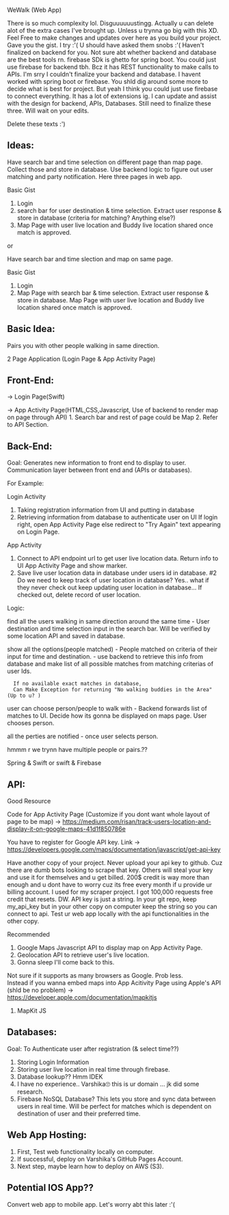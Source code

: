 WeWalk (Web App)

There is so much complexity lol. Disguuuuuustingg.
Actually u can delete alot of the extra cases I've brought up. Unless u trynna go big with this XD.
Feel Free to make changes and updates over here as you build your project.
Gave you the gist. I try :'(
U should have asked them snobs :'(
Haven't finalized on backend for you.
Not sure abt whether backend and database are the best tools rn.
firebase SDk is ghetto for spring boot. You could just use firebase for backend tbh. 
Bcz it has REST functionality to make calls to APIs. 
I'm srry I couldn't finalize your backend and database. I havent worked with spring boot or firebase.
You shld dig around some more
to decide what is best for project. But yeah I think you could just use firebase to connect everything.
It has a lot of extensions ig. 
I can update and assist with the design for backend, APIs, Databases. Still need to finalize these three.
Will wait on your edits.

Delete these texts :')

Ideas:
-----

Have search bar and time selection on different page than map page.
Collect those and store in database.
Use backend logic to figure out user matching and party notification.
Here three pages in web app. 

Basic Gist

1) Login
2) search bar for user destination & time selection. Extract user response & store in database (criteria for matching? Anything else?)
3) Map Page with user live location and Buddy live location shared once match is approved.
   

or 

Have search bar and time slection and map on same page. 

Basic Gist

1) Login
2) Map Page with search bar & time selection. Extract user response & store in database. Map 
Page with user live location and Buddy live location shared once match is approved.


Basic Idea:
------
Pairs you with other people walking in same direction.

2 Page Application (Login Page & App Activity Page)


Front-End:
------

-> Login Page(Swift)

-> App Activity Page(HTML,CSS,Javascript, Use of backend to render map on page through API)
      1. Search bar and rest of page could be Map
      2. Refer to API Section.


Back-End:
------

Goal: 
Generates new information to front end to display to user. 
Communication layer between front end and (APIs or databases).

For Example:

Login Activity 
1.  Taking registration information from UI and putting in database
2.  Retrieving information from database to authenticate user on UI
      If login right,
        open App Activity Page
      else
        redirect to "Try Again" text appearing on Login Page.

App Activity
1. Connect to API endpoint url to get user live location data. Return info to UI App Activity Page and show marker.
2. Save live user location data in database under users id in database. 
#2 Do we need to keep track of user location in database?
Yes.. what if they never check out keep updating user location in database... 
If checked out, delete record of user location.


Logic:

  find all the users walking in same direction around the same time
    - User destination and time selection input in the search bar.
      Will be verified by some location API and saved in database.
      
  show all the options(people matched)
    - People matched on criteria of their input for time and destination. 
    - use backend to retrieve this info from database and make list of all possible matches
      from matching criterias of user Ids.
      
      If no available exact matches in database, 
      Can Make Exception for returning "No walking buddies in the Area" (Up to u? )
      
  user can choose person/people to walk with
    - Backend forwards list of matches to UI. 
      Decide how its gonna be displayed on maps page. 
      User chooses person.
      
  
  all the perties are notified
    - once user selects person.

hmmm r we trynn have multiple people or pairs.??


Spring & Swift or swift & Firebase


API:
------
Good Resource

Code for App Activity Page (Customize if you dont want
whole layout of page to be map) -> https://medium.com/risan/track-users-location-and-display-it-on-google-maps-41d1f850786e 

You have to register for Google API key. Link -> https://developers.google.com/maps/documentation/javascript/get-api-key

Have another copy of your project. Never upload your api key to github. Cuz there are dumb bots looking to scrape that key.
Others will steal your key and use it for themselves and u get billed. 
200$ credit is way more than enough and u dont have to worry cuz its free every month if u provide ur billing account.
I used for my scraper project. I got 100,000 requests free credit that resets. DW.
API key is just a string. In your git repo, keep my_api_key but in your other copy on computer keep the string so you can
connect to api.
Test ur web app locally with the api functionalities in the other copy. 

 Recommended

1) Google Maps Javascript API to display map on App Activity Page.
2) Geolocation API to retrieve user's live location.
3) Gonna sleep I'll come back to this.

Not sure if it supports as many browsers as Google. Prob less.  
Instead if you wanna embed maps into App Acitivity Page using Apple's API (shld be no problem) -> https://developer.apple.com/documentation/mapkitjs
1) MapKit JS


Databases:
------

Goal: To Authenticate user after registration (& select time??)

1. Storing Login Information 
2. Storing user live location in real time through firebase.
3. Database lookup?? Hmm IDEK
4. I have no experience.. Varshika🙄 this is ur domain … jk did some research. 
5. Firebase NoSQL Database? This lets you store and sync data between users in real time.
Will be perfect for matches which is dependent on destination of user and their preferred time.

Web App Hosting:
------

1. First, Test web functionality locally on computer.
2. If successful, deploy on Varshika's GitHub Pages Account.
3. Next step, maybe learn how to deploy on AWS (S3).


Potential IOS App?? 
------
Convert web app to mobile app.
Let's worry abt this later :'(

